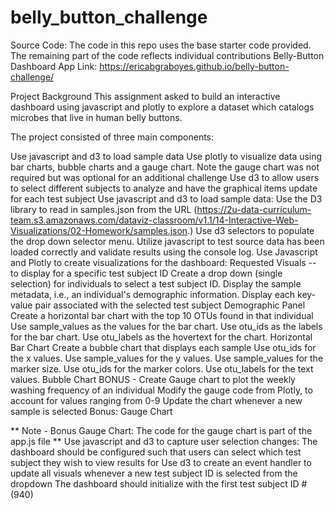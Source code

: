 # belly_button_challenge

Source Code: The code in this repo uses the base starter code provided. The remaining part of the code reflects individual contributions
Belly-Button Dashboard App Link: https://ericabgraboyes.github.io/belly-button-challenge/

Project Background
This assignment asked to build an interactive dashboard using javascript and plotly to explore a dataset which catalogs microbes that live in human belly buttons.

The project consisted of three main components:

Use javascript and d3 to load sample data
Use plotly to visualize data using bar charts, bubble charts and a gauge chart.
Note the gauge chart was not required but was optional for an additional challenge
Use d3 to allow users to select different subjects to analyze and have the graphical items update for each test subject
Use javascript and d3 to load sample data:
Use the D3 library to read in samples.json from the URL
(https://2u-data-curriculum-team.s3.amazonaws.com/dataviz-classroom/v1.1/14-Interactive-Web-Visualizations/02-Homework/samples.json.)
Use d3 selectors to populate the drop down selector menu. Utilize javascript to test source data has been loaded correctly and validate results using the console log.
Use Javascript and Plotly to create visualizations for the dashboard:
Requested Visuals -- to display for a specific test subject ID
Create a drop down (single selection) for individuals to select a test subject ID. Display the sample metadata, i.e., an individual's demographic information. Display each key-value pair associated with the selected test subject
Demographic Panel
Create a horizontal bar chart with the top 10 OTUs found in that individual
Use sample_values as the values for the bar chart.
Use otu_ids as the labels for the bar chart.
Use otu_labels as the hovertext for the chart.
Horizontal Bar Chart
Create a bubble chart that displays each sample
Use otu_ids for the x values.
Use sample_values for the y values.
Use sample_values for the marker size.
Use otu_ids for the marker colors.
Use otu_labels for the text values.
Bubble Chart
BONUS - Create Gauge chart to plot the weekly washing frequency of an individual
Modify the gauge code from Plotly, to account for values ranging from 0-9
Update the chart whenever a new sample is selected
Bonus: Gauge Chart

** Note - Bonus Gauge Chart: The code for the gauge chart is part of the app.js file **
Use javascript and d3 to capture user selection changes:
The dashboard should be configured such that users can select which test subject they wish to view results for
Use d3 to create an event handler to update all visuals whenever a new test subject ID is selected from the dropdown
The dashboard should initialize with the first test subject ID # (940)
